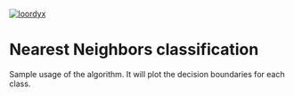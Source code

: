 [![loordyx](https://circleci.com/gh/loordyx/ivlev_bivt18-4_practice2020.svg?style=shield)](https://circleci.com/gh/loordyx/ivlev_bivt18-4_practice2020)
# Nearest Neighbors classification
Sample usage of the algorithm.
It will plot the decision boundaries for each class.
